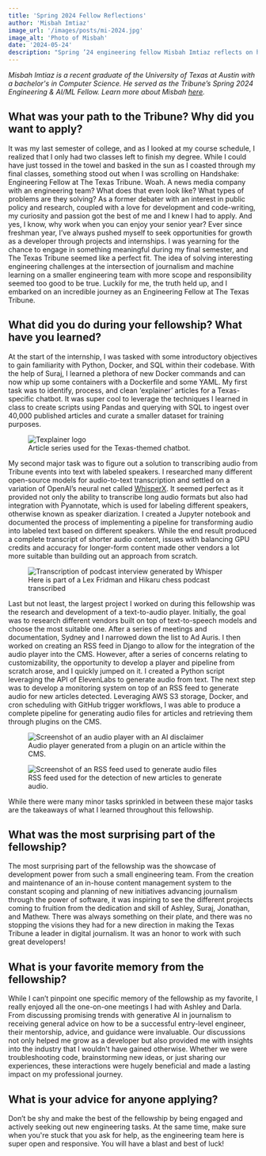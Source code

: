 ```yaml
---
title: 'Spring 2024 Fellow Reflections'
author: 'Misbah Imtiaz'
image_url: '/images/posts/mi-2024.jpg'
image_alt: 'Photo of Misbah'
date: '2024-05-24'
description: "Spring ’24 engineering fellow Misbah Imtiaz reflects on his fellowship"
---
```

*Misbah Imtiaz is a recent graduate of the University of Texas at Austin with a bachelor's in Computer Science. He served as the Tribune’s Spring 2024 Engineering & AI/ML Fellow. Learn more about Misbah [here](https://www.linkedin.com/in/misbah-imtiaz).*



## What was your path to the Tribune? Why did you want to apply?

It was my last semester of college, and as I looked at my course schedule, I realized that I only had two classes left to finish my degree. While I could have just tossed in the towel and basked in the sun as I coasted through my final classes, something stood out when I was scrolling on Handshake: Engineering Fellow at The Texas Tribune. Woah. A news media company with an engineering team? What does that even look like? What types of problems are they solving? As a former debater with an interest in public policy and research, coupled with a love for development and code-writing, my curiosity and passion got the best of me and I knew I had to apply. And yes, I know, why work when you can enjoy your senior year? Ever since freshman year, I’ve always pushed myself to seek opportunities for growth as a developer through projects and internships. I was yearning for the chance to engage in something meaningful during my final semester, and The Texas Tribune seemed like a perfect fit. The idea of solving interesting engineering challenges at the intersection of journalism and machine learning on a smaller engineering team with more scope and responsibility seemed too good to be true. Luckily for me, the truth held up, and I embarked on an incredible journey as an Engineering Fellow at The Texas Tribune.


## What did you do during your fellowship? What have you learned?

At the start of the internship, I was tasked with some introductory objectives to gain familiarity with Python, Docker, and SQL within their codebase. With the help of Suraj, I learned a plethora of new Docker commands and can now whip up some containers with a Dockerfile and some YAML. My first task was to identify, process, and clean ‘explainer’ articles for a Texas-specific chatbot. It was super cool to leverage the techniques I learned in class to create scripts using Pandas and querying with SQL to ingest over 40,000 published articles and curate a smaller dataset for training purposes.   


<figure>
  <img src="{{ '/images/posts/mi-texplainer.png' | url }}" alt="Texplainer logo">
  <figcaption>Article series used for the Texas-themed chatbot.</figcaption>
</figure>

My second major task was to figure out a solution to transcribing audio from Tribune events into text with labeled speakers. I researched many different open-source models for audio-to-text transcription and settled on a variation of OpenAI’s neural net called [WhisperX](https://github.com/m-bain/whisperX). It seemed perfect as it provided not only the ability to transcribe long audio formats but also had integration with Pyannotate, which is used for labeling different speakers, otherwise known as speaker diarization. I created a Jupyter notebook and documented the process of implementing a pipeline for transforming audio into labeled text based on different speakers. While the end result produced a complete transcript of shorter audio content, issues with balancing GPU credits and accuracy for longer-form content made other vendors a lot more suitable than building out an approach from scratch.




<figure>
  <img src="{{ '/images/posts/mi-whisper.png' | url }}" alt="Transcription of podcast interview generated by Whisper">
  <figcaption>Here is part of a Lex Fridman and Hikaru chess podcast transcribed</figcaption>
</figure>

Last but not least, the largest project I worked on during this fellowship was the research and development of a text-to-audio player. Initially, the goal was to research different vendors built on top of text-to-speech models and choose the most suitable one. After a series of meetings and documentation, Sydney and I narrowed down the list to Ad Auris. I then worked on creating an RSS feed in Django to allow for the integration of the audio player into the CMS. However, after a series of concerns relating to customizability, the opportunity to develop a player and pipeline from scratch arose, and I quickly jumped on it. I created a Python script leveraging the API of ElevenLabs to generate audio from text. The next step was to develop a monitoring system on top of an RSS feed to generate audio for new articles detected. Leveraging AWS S3 storage, Docker, and cron scheduling with GitHub trigger workflows, I was able to produce a complete pipeline for generating audio files for articles and retrieving them through plugins on the CMS.


<figure>
  <img src="{{ '/images/posts/mi-audio.png' | url }}" alt="Screenshot of an audio player with an AI disclaimer">
  <figcaption>Audio player generated from a plugin on an article within the CMS. </figcaption>
</figure>
<figure>
  <img src="{{ '/images/posts/mi-rss.png' | url }}" alt="Screenshot of an RSS feed used to generate audio files">
  <figcaption>RSS feed used for the detection of new articles to generate audio.</figcaption>
</figure>

While there were many minor tasks sprinkled in between these major tasks are the takeaways of what I learned throughout this fellowship. 

## What was the most surprising part of the fellowship?

The most surprising part of the fellowship was the showcase of development power from such a small engineering team. From the creation and maintenance of an in-house content management system to the constant scoping and planning of new initiatives advancing journalism through the power of software, it was inspiring to see the different projects coming to fruition from the dedication and skill of Ashley, Suraj, Jonathan, and Mathew. There was always something on their plate, and there was no stopping the visions they had for a new direction in making the Texas Tribune a leader in digital journalism. It was an honor to work with such great developers!



## What is your favorite memory from the fellowship?

While I can’t pinpoint one specific memory of the fellowship as my favorite, I really enjoyed all the one-on-one meetings I had with Ashley and Darla. From discussing promising trends with generative AI in journalism to receiving general advice on how to be a successful entry-level engineer, their mentorship, advice, and guidance were invaluable. Our discussions not only helped me grow as a developer but also provided me with insights into the industry that I wouldn't have gained otherwise. Whether we were troubleshooting code, brainstorming new ideas, or just sharing our experiences, these interactions were hugely beneficial and made a lasting impact on my professional journey.

## What is your advice for anyone applying?

Don’t be shy and make the best of the fellowship by being engaged and actively seeking out new engineering tasks. At the same time, make sure when you're stuck that you ask for help, as the engineering team here is super open and responsive. You will have a blast and best of luck!

